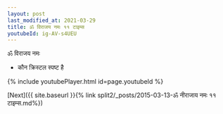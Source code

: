 ```yaml
---
layout: post
last_modified_at: 2021-03-29
title: ॐ विराजय नमः ११ टाइम्स
youtubeId: ig-AV-s4UEU
---
```

 
 
 ॐ विराजय नमः  
 
 -  कौन क्रिस्टल स्पष्ट है 
 
  
 
  
 
 
 
 
 
 


{% include youtubePlayer.html id=page.youtubeId %}
 
[Next]({{ site.baseurl }}{% link  split2/_posts/2015-03-13-ॐ नीराजाय नमः ११ टाइम्स.md%})
 
